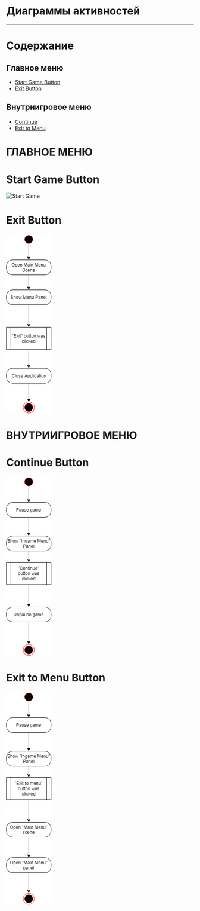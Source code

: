 # Диаграммы активностей
---

# Содержание
## Главное меню
* [Start Game Button](#start_game)  
* [Exit Button](#exit)  
## Внутриигровое меню
* [Continue](#continue)  
* [Exit to Menu](#exit_to_menu)  


# ГЛАВНОЕ МЕНЮ
<a name="start_game"/>

# Start Game Button
![Start Game](StartGameButton.png)  

<a name="stats"/>
  
# Exit Button
![Exit Button](ExitButton.png)

# ВНУТРИИГРОВОЕ МЕНЮ
<a name="continue"/>

# Continue Button
![continue](ContinueButton.png)

<a name="save_and_exit"/>

# Exit to Menu Button
![exit_to_menu](ExitToMenuButton.png)
